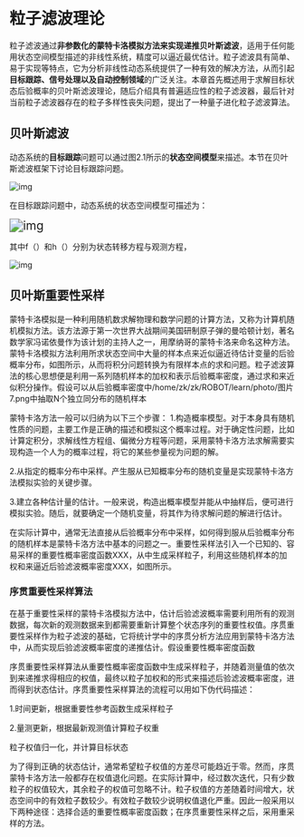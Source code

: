 # 粒子滤波理论

粒子滤波通过**非参数化的蒙特卡洛模拟方法来实现递推贝叶斯滤波**，适用于任何能用状态空间模型描述的非线性系统，精度可以逼近最优估计。粒子滤波具有简单、易于实现等特点，它为分析非线性动态系统提供了一种有效的解决方法，从而引起**目标跟踪、信号处理以及自动控制领域**的广泛关注。本章首先概述用于求解目标状态后验概率的贝叶斯滤波理论，随后介绍具有普遍适应性的粒子滤波器，最后针对当前粒子滤波器存在的粒子多样性丧失问题，提出了一种量子进化粒子滤波算法。

## 贝叶斯滤波

动态系统的**目标跟踪**问题可以通过图2.1所示的**状态空间模型**来描述。本节在贝叶斯滤波框架下讨论目标跟踪问题。

![img](file:////tmp/wps-zk/ksohtml/wpsIk382L.jpg)

在目标跟踪问题中，动态系统的状态空间模型可描述为：

<img src="file:////tmp/wps-zk/ksohtml/wpsoXJ7yW.png" alt="img" style="zoom:150%;" />

其中f（）和h（）分别为状态转移方程与观测方程，

![img](file:////tmp/wps-zk/ksohtml/wpsclSnfJ.png)

## 贝叶斯重要性采样

蒙特卡洛模拟是一种利用随机数求解物理和数学问题的计算方法，又称为计算机随机模拟方法。该方法源于第一次世界大战期间美国研制原子弹的曼哈顿计划，著名数学家冯诺依曼作为该计划的主持人之一，用摩纳哥的蒙特卡洛来命名这种方法。蒙特卡洛模拟方法利用所求状态空间中大量的样本点来近似逼近待估计变量的后验概率分布，如图所示，从而将积分问题转换为有限样本点的求和问题。粒子滤波算法的核心思想便是利用一系列随机样本的加权和表示后验概率密度，通过求和来近似积分操作。假设可以从后验概率密度中/home/zk/zk/ROBOT/learn/photo/图片7.png中抽取N个独立同分布的随机样本

蒙特卡洛方法一般可以归纳为以下三个步骤：
1.构造概率模型。对于本身具有随机性质的问题，主要工作是正确的描述和模拟这个概率过程。对于确定性问题，比如计算定积分，求解线性方程组、偏微分方程等问题，采用蒙特卡洛方法求解需要实现构造一个人为的概率过程，将它的某些参量视为问题的解。

2.从指定的概率分布中采样。产生服从已知概率分布的随机变量是实现蒙特卡洛方法模拟实验的关键步骤。

3.建立各种估计量的估计。一般来说，构造出概率模型并能从中抽样后，便可进行模拟实验。随后，就要确定一个随机变量，将其作为待求解问题的解进行估计。

在实际计算中，通常无法直接从后验概率分布中采样，如何得到服从后验概率分布的随机样本是蒙特卡洛方法中基本的问题之一。重要性采样法引入一个已知的、容易采样的重要性概率密度函数XXX，从中生成采样粒子，利用这些随机样本的加权和来逼近后验滤波概率密度XXX，如图所示。

### 序贯重要性采样算法

在基于重要性采样的蒙特卡洛模拟方法中，估计后验滤波概率需要利用所有的观测数据，每次新的观测数据来到都需要重新计算整个状态序列的重要性权值。序贯重要性采样作为粒子滤波的基础，它将统计学中的序贯分析方法应用到蒙特卡洛方法中，从而实现后验滤波概率密度的递推估计。假设重要性概率密度函数

序贯重要性采样算法从重要性概率密度函数中生成采样粒子，并随着测量值的依次到来递推求得相应的权值，最终以粒子加权和的形式来描述后验滤波概率密度，进而得到状态估计。序贯重要性采样算法的流程可以用如下伪代码描述：

1.时间更新，根据重要性参考函数生成采样粒子

2.量测更新，根据最新观测值计算粒子权重

粒子权值归一化，并计算目标状态

为了得到正确的状态估计，通常希望粒子权值的方差尽可能趋近于零。然而，序贯蒙特卡洛方法一般都存在权值退化问题。在实际计算中，经过数次迭代，只有少数粒子的权值较大，其余粒子的权值可忽略不计。粒子权值的方差随着时间增大，状态空间中的有效粒子数较少。有效粒子数较少说明权值退化严重。因此一般采用以下两种途径：选择合适的重要性概率密度函数；在序贯重要性采样之后，采用重采样的方法。







